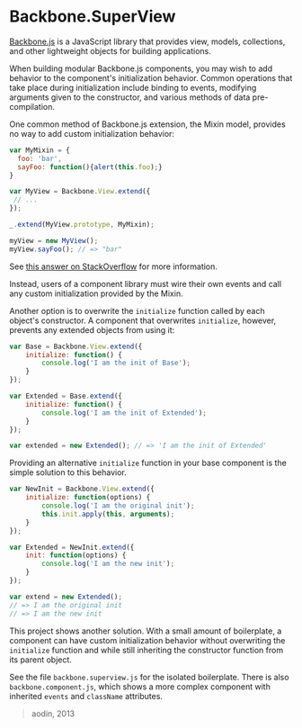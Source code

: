 Backbone.SuperView
==================

[Backbone.js](http://backbonejs.org/) is a JavaScript library that provides view, models, collections, and other lightweight objects for building applications.

When building modular Backbone.js components, you may wish to add behavior to the component's initialization behavior. Common operations that take place during initialization include binding to events, modifying arguments given to the constructor, and various methods of data pre-compilation.


One common method of Backbone.js extension, the Mixin model, provides no way to add custom initialization behavior:

```javascript
var MyMixin = {
  foo: 'bar',
  sayFoo: function(){alert(this.foo);}
}

var MyView = Backbone.View.extend({
 // ...
});

_.extend(MyView.prototype, MyMixin);

myView = new MyView();
myView.sayFoo(); // => "bar"
```

See [this answer on StackOverflow](http://stackoverflow.com/a/7853854) for more information.

Instead, users of a component library must wire their own events and call any custom initialization provided by the Mixin.

Another option is to overwrite the `initialize` function called by each object's constructor. A component that overwrites `initialize`, however, prevents any extended objects from using it:

```javascript
var Base = Backbone.View.extend({
    initialize: function() {
        console.log('I am the init of Base');
    }
});

var Extended = Base.extend({
    initialize: function() {
        console.log('I am the init of Extended');
    }
});

var extended = new Extended(); // => 'I am the init of Extended'
```

Providing an alternative `initialize` function in your base component is the simple solution to this behavior.

```javascript
var NewInit = Backbone.View.extend({
    initialize: function(options) {
        console.log('I am the original init');
        this.init.apply(this, arguments);
    } 
});

var Extended = NewInit.extend({
    init: function(options) {
        console.log('I am the new init');
    }
});

var extend = new Extended();
// => I am the original init
// => I am the new init
```

This project shows another solution. With a small amount of boilerplate, a component can have custom initialization behavior without overwriting the `initialize` function and while still inheriting the constructor function from its parent object.

See the file `backbone.superview.js` for the isolated boilerplate. There is also `backbone.component.js`, which shows a more complex component with inherited `events` and `className` attributes.

> aodin, 2013
